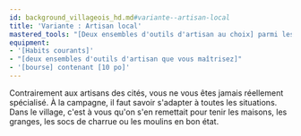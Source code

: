```yaml
---
id: background_villageois_hd.md#variante--artisan-local
title: 'Variante : Artisan local'
mastered_tools: "[Deux ensembles d'outils d'artisan au choix] parmi les [outils de forgeron], [de menuisier], [de maçon], [de bricoleur], ou [de charpentier]."
equipment:
- '[Habits courants]'
- "[deux ensembles d'outils d'artisan que vous maîtrisez]"
- '[bourse] contenant [10 po]'
---
```


Contrairement aux artisans des cités, vous ne vous êtes jamais réellement spécialisé. À la campagne, il faut savoir s'adapter à toutes les situations. Dans le village, c'est à vous qu'on s'en remettait pour tenir les maisons, les granges, les socs de charrue ou les moulins en bon état.

